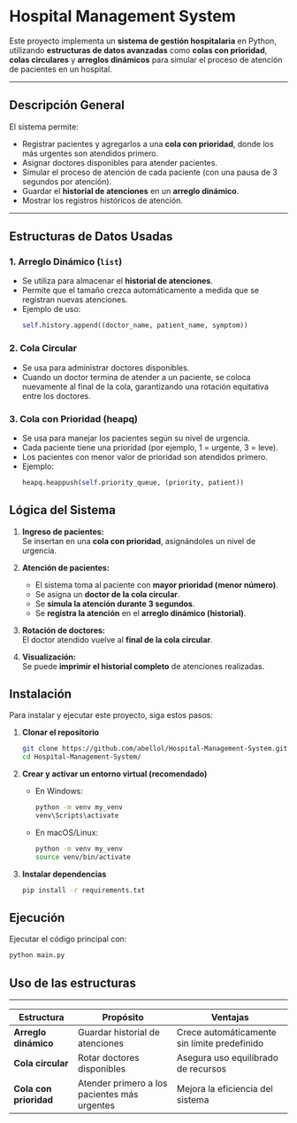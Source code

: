#  Hospital Management System

Este proyecto implementa un **sistema de gestión hospitalaria** en Python, utilizando **estructuras de datos avanzadas** como **colas con prioridad**, **colas circulares** y **arreglos dinámicos** para simular el proceso de atención de pacientes en un hospital.

---

##  Descripción General

El sistema permite:
- Registrar pacientes y agregarlos a una **cola con prioridad**, donde los más urgentes son atendidos primero.
- Asignar doctores disponibles para atender pacientes.
- Simular el proceso de atención de cada paciente (con una pausa de 3 segundos por atención).
- Guardar el **historial de atenciones** en un **arreglo dinámico**.
- Mostrar los registros históricos de atención.


---

##  Estructuras de Datos Usadas

### 1.  Arreglo Dinámico (`list`)
- Se utiliza para almacenar el **historial de atenciones**.
- Permite que el tamaño crezca automáticamente a medida que se registran nuevas atenciones.
- Ejemplo de uso:
  ```python
  self.history.append((doctor_name, patient_name, symptom))
  ```
### 2.  Cola Circular
- Se usa para administrar doctores disponibles.
- Cuando un doctor termina de atender a un paciente, se coloca nuevamente al final de la cola, garantizando una rotación equitativa entre los doctores.
### 3.  Cola con Prioridad (heapq)
- Se usa para manejar los pacientes según su nivel de urgencia.
- Cada paciente tiene una prioridad (por ejemplo, 1 = urgente, 3 = leve).
- Los pacientes con menor valor de prioridad son atendidos primero.
- Ejemplo:
  ```python
  heapq.heappush(self.priority_queue, (priority, patient))
  ```

##  Lógica del Sistema

1. **Ingreso de pacientes:**  
   Se insertan en una **cola con prioridad**, asignándoles un nivel de urgencia.

2. **Atención de pacientes:**  
   - El sistema toma al paciente con **mayor prioridad (menor número)**.  
   - Se asigna un **doctor de la cola circular**.  
   - Se **simula la atención durante 3 segundos**.  
   - Se **registra la atención** en el **arreglo dinámico (historial)**.

3. **Rotación de doctores:**  
   El doctor atendido vuelve al **final de la cola circular**.

4. **Visualización:**  
   Se puede **imprimir el historial completo** de atenciones realizadas.

## Instalación

Para instalar y ejecutar este proyecto, siga estos pasos:

1. **Clonar el repositorio**  
   ```bash
   git clone https://github.com/abellol/Hospital-Management-System.git
   cd Hospital-Management-System/
   ```

2. **Crear y activar un entorno virtual (recomendado)**  
   - En Windows:  
     ```bash
     python -m venv my_venv
     venv\Scripts\activate
     ```
   - En macOS/Linux:  
     ```bash
     python -m venv my_venv
     source venv/bin/activate
     ```

3. **Instalar dependencias**  
   ```bash
   pip install -r requirements.txt
   ```

## Ejecución

Ejecutar el código principal con:

```bash
python main.py
```

## Uso de las estructuras
---

| Estructura             | Propósito                                    | Ventajas                                     |
| ---------------------- | -------------------------------------------- | -------------------------------------------- |
| **Arreglo dinámico**   | Guardar historial de atenciones              | Crece automáticamente sin límite predefinido |
| **Cola circular**      | Rotar doctores disponibles                   | Asegura uso equilibrado de recursos          |
| **Cola con prioridad** | Atender primero a los pacientes más urgentes | Mejora la eficiencia del sistema             |

